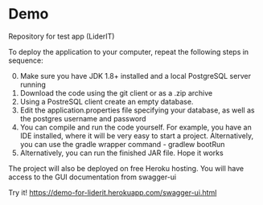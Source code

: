 # Demo
Repository for test app (LiderIT)

To deploy the application to your computer, repeat the following steps in sequence:


0. Make sure you have JDK 1.8+ installed and a local PostgreSQL server running
1. Download the code using the git client or as a .zip archive
2. Using a PostreSQL client create an empty database.
3. Edit the application.properties file specifying your database, as well as the postgres username and password
4. You can compile and run the code yourself. For example, you have an IDE installed, where it will be very easy to start a project. Alternatively, you can use the gradle wrapper command - gradlew bootRun
5. Alternatively, you can run the finished JAR file. Hope it works

The project will also be deployed on free Heroku hosting. You will have access to the GUI documentation from swagger-ui 

Try it!
https://demo-for-liderit.herokuapp.com/swagger-ui.html
